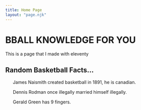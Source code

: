 ```yaml
---
title: Home Page
layout: "page.njk"
---
```


# BBALL KNOWLEDGE FOR YOU

This is a page that I made with eleventy

## Random Basketball Facts...

<ul>James Naismith created basketball in 1891, he is canadian.</ul>
<ul>Dennis Rodman once illegally married himself illegally.</ul>
<ul>Gerald Green has 9 fingers.</ul>
